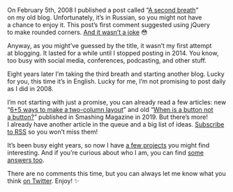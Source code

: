 On February 5th, 2008 I published a post called “[A second breath](https://pepelsbey.net/2008/02/second-breath/)” on my old blog. Unfortunately, it’s in Russian, so you might not have a chance to enjoy it. This post’s first comment suggested using jQuery to make rounded corners. [And it wasn’t a joke](https://jquery.malsup.com/corner/) 😳

Anyway, as you might’ve guessed by the title, it wasn’t my first attempt at blogging. It lasted for a while until I stopped posting in 2014. You know, too busy with social media, conferences, podcasting, and other stuff.

Eight years later I’m taking the third breath and starting another blog. Lucky for you, this time it’s in English. Lucky for me, I’m not promising to post daily as I did in 2008.

I’m not starting with just a promise, you can already read a few articles: new “[6+5 ways to make a two-column layout](http://localhost:8080/articles/two-columns/)” and old “[When is a button not a button?](https://www.smashingmagazine.com/2019/02/buttons-interfaces/)” published in Smashing Magazine in 2019. But there’s more! I already have another article in the queue and a big list of ideas. [Subscribe to RSS](/feed/) so you won’t miss them!

It’s been busy eight years, so now I have [a few projects](/projects/) you might find interesting. And if you’re curious about who I am, you can find [some answers too](/about/).

There are no comments this time, but you can always let me know what you think [on Twitter](https://twitter.com/pepelsbey_dev). Enjoy! ✨

